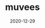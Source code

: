 ---
title: muvees
projectLink: https://muvees.sznm.dev
description: Just another movie DB app
date: "2020-12-29"
icon: "/app_icons/popcorn.png"
sznmApps: true
stacks:
  - nextjs
  - chakra-ui
---